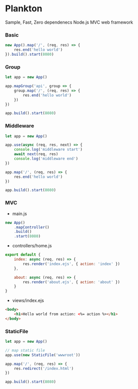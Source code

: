 # Plankton

Sample, Fast, Zero dependenecs Node.js MVC web framework

### Basic

```javascript
new App().map('/', (req, res) => {
    res.end('hello world')
}).build().start(8080)
```

### Group

```javascript
let app = new App()

app.mapGroup('api', group => {
    group.map('/', (req, res) => {
        res.end('hello world')
    })
})

app.build().start(8080)
```

### Middleware

```javascript
let app = new App()

app.use(async (req, res, next) => {
    console.log('middleware start')
    await next(req, res)
    console.log('middleware end')
})

app.map('/', (req, res) => {
    res.end('hello world')
})

app.build().start(8080)
```

### MVC

- main.js
```javascript
new App()
    .mapController()
    .build()
    .start(8080)
```

- controllers/home.js
```javascript
export default {
    index: async (req, res) => {
        res.render('index.ejs', { action: 'index' })
    },

    about: async (req, res) => {
        res.render('about.ejs', { action: 'about' })
    }
}
```

- views/index.ejs
```html
<body>
    <h1>Hello world from action: <%= action %></h1>
</body>
```

### StaticFile

```javascript
let app = new App()

// map static file
app.use(new StaticFile('wwwroot'))

app.map('/', (req, res) => {
    res.redirect('/index.html')
})

app.build().start(8080)
```
